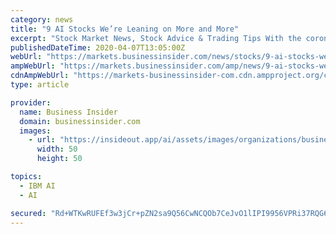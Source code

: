 ```yaml
---
category: news
title: "9 AI Stocks We’re Leaning on More and More"
excerpt: "Stock Market News, Stock Advice & Trading Tips With the coronavirus pandemic taking a devastating toll both in the U.S. and"
publishedDateTime: 2020-04-07T13:05:00Z
webUrl: "https://markets.businessinsider.com/news/stocks/9-ai-stocks-were-leaning-on-more-and-more-1029072749"
ampWebUrl: "https://markets.businessinsider.com/amp/news/9-ai-stocks-were-leaning-on-more-and-more-1029072749"
cdnAmpWebUrl: "https://markets-businessinsider-com.cdn.ampproject.org/c/s/markets.businessinsider.com/amp/news/9-ai-stocks-were-leaning-on-more-and-more-1029072749"
type: article

provider:
  name: Business Insider
  domain: businessinsider.com
  images:
    - url: "https://insideout.app/ai/assets/images/organizations/businessinsider.com-50x50.jpg"
      width: 50
      height: 50

topics:
  - IBM AI
  - AI

secured: "Rd+WTKwRUFEf3w3jCr+pZN2sa9Q56CwNCQOb7CeJvO1lIPI9956VPRi37RQG6Uw98TOAlSBgryhqrTJkc2ZB6ZkFwc9P+xVyZLxVsnKjUfRmHU5NxiQl6zjNqPsBBE/cEhap3lIVob8PQfAiqhARnYnVYT9NjPWoZCaEGdu4VhDhIm00TAh/sAW4hIz6Hy9+1x8pljeEpj+AGl8oeukuGpUo0NVbSnYzXo23WEgTOOldRQwLmoq+fkRaHluyUp00+8FM49d1KjmKhlsApIlv5u8G3CSXJthggtVSrbB5Ll/+SNjGJa+uKp7MjEzW+rTPXVoSzJJi93M6JBI2CjvKDey5pMNVMtSrFEEIQoO2fbKEmfi6Ob08uC5c9c+cXdfHw1oL/Jowx1OP3taLqa1MtC/jh3qBxcQAW+pl55P9on5GCn0MA5ResWY5WRr5NwJRXXoszjm+NmLgSFQdZ8HaTV25rEKRhapZRbOz6NPdFso=;+vCwTCXKRs5HOc5F8tFyHQ=="
---
```


